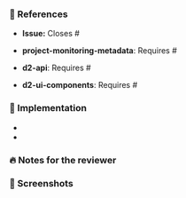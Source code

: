 ### :pushpin: References

* **Issue:** Closes #

* **project-monitoring-metadata**: Requires #
* **d2-api**: Requires #
* **d2-ui-components**: Requires #

### :memo: Implementation

-
- 

### :fire: Notes for the reviewer

### :art: Screenshots
